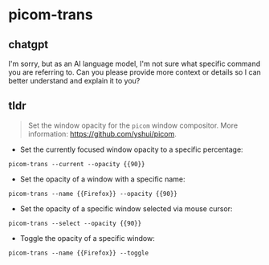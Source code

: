 # picom-trans 
## chatgpt 
I'm sorry, but as an AI language model, I'm not sure what specific command you are referring to. Can you please provide more context or details so I can better understand and explain it to you? 

## tldr 
 
> Set the window opacity for the `picom` window compositor.
> More information: <https://github.com/yshui/picom>.

- Set the currently focused window opacity to a specific percentage:

`picom-trans --current --opacity {{90}}`

- Set the opacity of a window with a specific name:

`picom-trans --name {{Firefox}} --opacity {{90}}`

- Set the opacity of a specific window selected via mouse cursor:

`picom-trans --select --opacity {{90}}`

- Toggle the opacity of a specific window:

`picom-trans --name {{Firefox}} --toggle`

